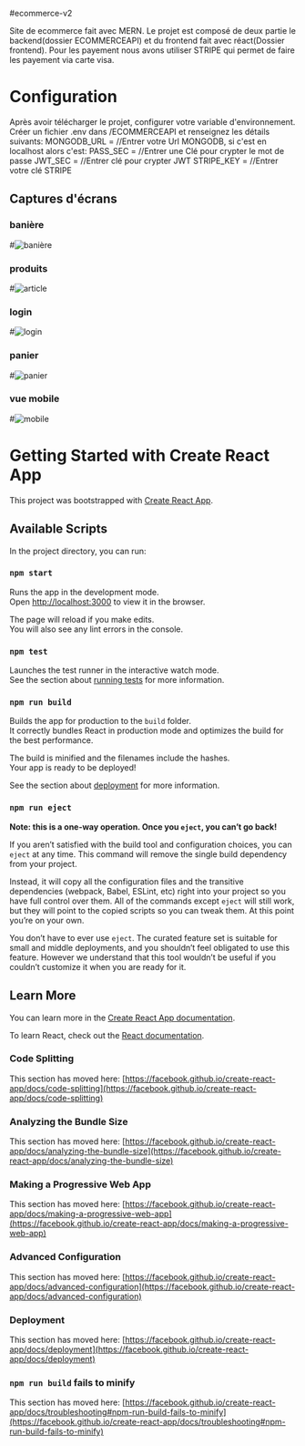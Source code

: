 #ecommerce-v2

Site de ecommerce fait avec MERN. Le projet est composé de deux partie le backend(dossier ECOMMERCEAPI) et du frontend fait avec réact(Dossier frontend). Pour les payement nous avons utiliser STRIPE qui permet de faire les payement via carte visa.

# Configuration

Après avoir télécharger le projet, configurer votre  variable d'environnement.
Créer un fichier .env dans /ECOMMERCEAPI et renseignez les détails suivants:
MONGODB_URL = //Entrer votre Url MONGODB, si c'est en localhost alors c'est:
PASS_SEC = //Entrer une Clé pour crypter le mot de passe
JWT_SEC = //Entrer clé pour crypter JWT
STRIPE_KEY = //Entrer votre clé STRIPE

## Captures d'écrans

### banière
#![banière](https://github.com/hanseroland/ecommerce-v2/blob/main/captures/accueil.png)

### produits
#![article](https://github.com/hanseroland/ecommerce-v2/blob/main/captures/article.png)

### login
#![login](https://github.com/hanseroland/ecommerce-v2/blob/main/captures/login.png)

### panier
#![panier](https://github.com/hanseroland/ecommerce-v2/blob/main/captures/panier.png)

### vue mobile
#![mobile](https://github.com/hanseroland/ecommerce-v2/blob/main/captures/mobileproduct.png)








# Getting Started with Create React App



This project was bootstrapped with [Create React App](https://github.com/facebook/create-react-app).

## Available Scripts

In the project directory, you can run:

### `npm start`

Runs the app in the development mode.\
Open [http://localhost:3000](http://localhost:3000) to view it in the browser.

The page will reload if you make edits.\
You will also see any lint errors in the console.

### `npm test`

Launches the test runner in the interactive watch mode.\
See the section about [running tests](https://facebook.github.io/create-react-app/docs/running-tests) for more information.

### `npm run build`

Builds the app for production to the `build` folder.\
It correctly bundles React in production mode and optimizes the build for the best performance.

The build is minified and the filenames include the hashes.\
Your app is ready to be deployed!

See the section about [deployment](https://facebook.github.io/create-react-app/docs/deployment) for more information.

### `npm run eject`

**Note: this is a one-way operation. Once you `eject`, you can’t go back!**

If you aren’t satisfied with the build tool and configuration choices, you can `eject` at any time. This command will remove the single build dependency from your project.

Instead, it will copy all the configuration files and the transitive dependencies (webpack, Babel, ESLint, etc) right into your project so you have full control over them. All of the commands except `eject` will still work, but they will point to the copied scripts so you can tweak them. At this point you’re on your own.

You don’t have to ever use `eject`. The curated feature set is suitable for small and middle deployments, and you shouldn’t feel obligated to use this feature. However we understand that this tool wouldn’t be useful if you couldn’t customize it when you are ready for it.

## Learn More

You can learn more in the [Create React App documentation](https://facebook.github.io/create-react-app/docs/getting-started).

To learn React, check out the [React documentation](https://reactjs.org/).

### Code Splitting

This section has moved here: [https://facebook.github.io/create-react-app/docs/code-splitting](https://facebook.github.io/create-react-app/docs/code-splitting)

### Analyzing the Bundle Size

This section has moved here: [https://facebook.github.io/create-react-app/docs/analyzing-the-bundle-size](https://facebook.github.io/create-react-app/docs/analyzing-the-bundle-size)

### Making a Progressive Web App

This section has moved here: [https://facebook.github.io/create-react-app/docs/making-a-progressive-web-app](https://facebook.github.io/create-react-app/docs/making-a-progressive-web-app)

### Advanced Configuration

This section has moved here: [https://facebook.github.io/create-react-app/docs/advanced-configuration](https://facebook.github.io/create-react-app/docs/advanced-configuration)

### Deployment

This section has moved here: [https://facebook.github.io/create-react-app/docs/deployment](https://facebook.github.io/create-react-app/docs/deployment)

### `npm run build` fails to minify

This section has moved here: [https://facebook.github.io/create-react-app/docs/troubleshooting#npm-run-build-fails-to-minify](https://facebook.github.io/create-react-app/docs/troubleshooting#npm-run-build-fails-to-minify)
